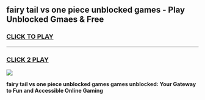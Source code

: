 
## fairy tail vs one piece unblocked games - Play Unblocked Gmaes & Free
<h3>
<a href="https://news.freeplayer.one?title=fairy_tail_vs_one_piece_unblocked_games&ref=23F">CLICK TO PLAY</a></h3>
<hr>

<h3>
<a href="https://news.freeplayer.one?title=fairy_tail_vs_one_piece_unblocked_games&ref=23F">CLICK 2 PLAY</a>
  
</h3>

<a href="https://news.freeplayer.one?title=fairy_tail_vs_one_piece_unblocked_games&ref=23F/"><img src="https://clearcache.store/games.png"></a>


**fairy tail vs one piece unblocked games games unblocked: Your Gateway to Fun and Accessible Online Gaming**
